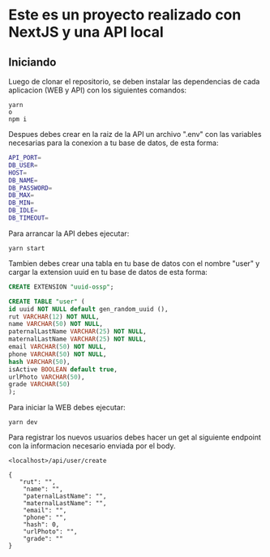 # Este es un proyecto realizado con NextJS y una API local

## Iniciando

Luego de clonar el repositorio, se deben instalar las dependencias de cada aplicacion (WEB y API) con  los siguientes comandos:

```
yarn  
o
npm i 
```

Despues debes crear en la raiz de la API un archivo ".env" con las variables necesarias para la conexion a tu base de datos, de esta forma:

```sh
API_PORT=
DB_USER=
HOST=
DB_NAME=
DB_PASSWORD=
DB_MAX=
DB_MIN=
DB_IDLE=
DB_TIMEOUT=
```

Para arrancar la API debes ejecutar:

```
yarn start
```

Tambien debes crear una tabla en tu base de datos con el nombre "user" y cargar la extension uuid en tu base de datos de esta forma:

``` sql
CREATE EXTENSION "uuid-ossp";

CREATE TABLE "user" (
id uuid NOT NULL default gen_random_uuid (),
rut VARCHAR(12) NOT NULL, 
name VARCHAR(50) NOT NULL, 
paternalLastName VARCHAR(25) NOT NULL, 
maternalLastName VARCHAR(25) NOT NULL, 
email VARCHAR(50) NOT NULL, 
phone VARCHAR(50) NOT NULL, 
hash VARCHAR(50),
isActive BOOLEAN default true,
urlPhoto VARCHAR(50),
grade VARCHAR(50)
);
```

Para iniciar la WEB debes ejecutar:

```
yarn dev
```

Para registrar los nuevos usuarios debes hacer un get al siguiente endpoint con la informacion necesario enviada por el body.


```
<localhost>/api/user/create

{   
   "rut": "",
    "name": "",
    "paternalLastName": "",
    "maternalLastName": "",
    "email": "",
    "phone": "",
    "hash": 0,
    "urlPhoto": "",
    "grade": ""
}
```